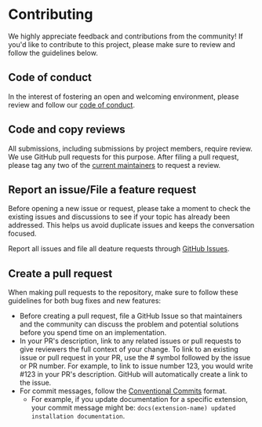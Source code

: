 # Contributing

We highly appreciate feedback and contributions from the community! If you'd like to contribute to this project, please make sure to review and follow the guidelines below.

## Code of conduct

In the interest of fostering an open and welcoming environment, please review and follow our [code of conduct](./CODE_OF_CONDUCT.md).

## Code and copy reviews

All submissions, including submissions by project members, require review. We
use GitHub pull requests for this purpose. After filing a pull request, please tag any two of the [current maintainers](./MAINTAINERS.md) to request a review.

## Report an issue/File a feature request
Before opening a new issue or request, please take a moment to check the existing issues and discussions to see if your topic has already been addressed. This helps us avoid duplicate issues and keeps the conversation focused.

Report all issues and file all deature requests through [GitHub Issues](./issues).

## Create a pull request

When making pull requests to the repository, make sure to follow these guidelines for both bug fixes and new features:

- Before creating a pull request, file a GitHub Issue so that maintainers and the community can discuss the problem and potential solutions before you spend time on an implementation.
- In your PR's description, link to any related issues or pull requests to give reviewers the full context of your change. To link to an existing issue or pull request in your PR, use the # symbol followed by the issue or PR number. For example, to link to issue number 123, you would write #123 in your PR's description. GitHub will automatically create a link to the issue.
- For commit messages, follow the [Conventional Commits](https://www.conventionalcommits.org/en/v1.0.0/) format.
  - For example, if you update documentation for a specific extension, your commit message might be: `docs(extension-name) updated installation documentation`.
